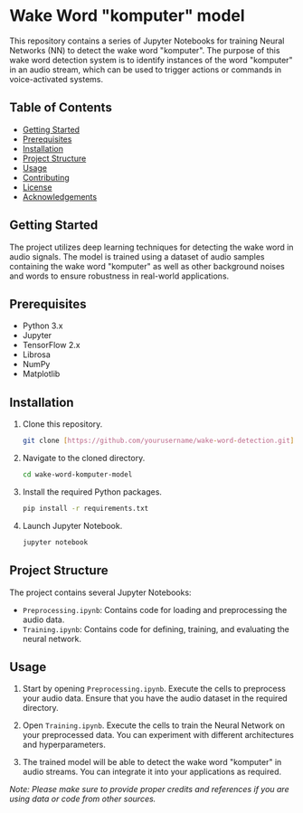 # Wake Word  "komputer" model

This repository contains a series of Jupyter Notebooks for training Neural Networks (NN) to detect the wake word "komputer". The purpose of this wake word detection system is to identify instances of the word "komputer" in an audio stream, which can be used to trigger actions or commands in voice-activated systems.

## Table of Contents

- [Getting Started](#getting-started)
- [Prerequisites](#prerequisites)
- [Installation](#installation)
- [Project Structure](#project-structure)
- [Usage](#usage)
- [Contributing](#contributing)
- [License](#license)
- [Acknowledgements](#acknowledgements)

## Getting Started

The project utilizes deep learning techniques for detecting the wake word in audio signals. The model is trained using a dataset of audio samples containing the wake word "komputer" as well as other background noises and words to ensure robustness in real-world applications.

## Prerequisites

- Python 3.x
- Jupyter
- TensorFlow 2.x
- Librosa
- NumPy
- Matplotlib

## Installation

1. Clone this repository.

    ```sh
    git clone [https://github.com/yourusername/wake-word-detection.git](https://github.com/chwalap/wake-word-komputer-model.git)
    ```

2. Navigate to the cloned directory.

    ```sh
    cd wake-word-komputer-model
    ```

3. Install the required Python packages.

    ```sh
    pip install -r requirements.txt
    ```

4. Launch Jupyter Notebook.

    ```sh
    jupyter notebook
    ```

## Project Structure

The project contains several Jupyter Notebooks:

- `Preprocessing.ipynb`: Contains code for loading and preprocessing the audio data.
- `Training.ipynb`: Contains code for defining, training, and evaluating the neural network.

## Usage

1. Start by opening `Preprocessing.ipynb`. Execute the cells to preprocess your audio data. Ensure that you have the audio dataset in the required directory.

2. Open `Training.ipynb`. Execute the cells to train the Neural Network on your preprocessed data. You can experiment with different architectures and hyperparameters.

3. The trained model will be able to detect the wake word "komputer" in audio streams. You can integrate it into your applications as required.


*Note: Please make sure to provide proper credits and references if you are using data or code from other sources.*
